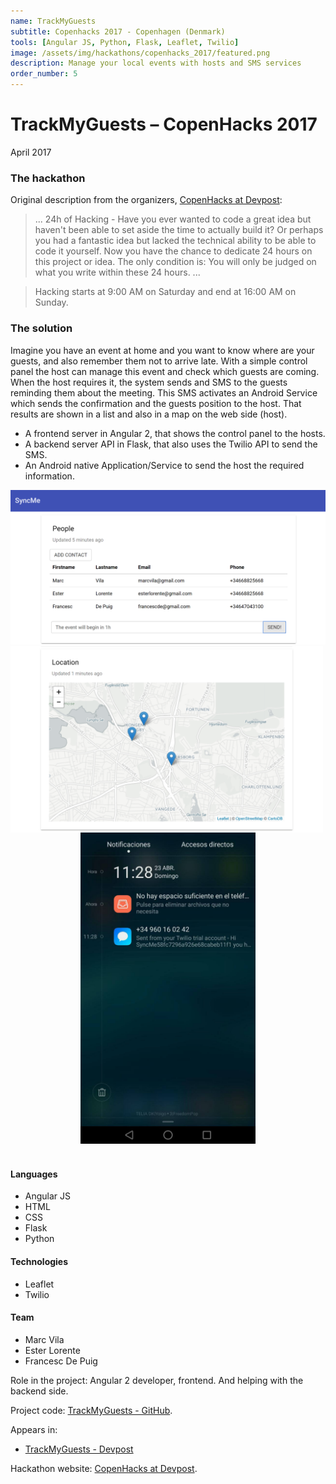 ```yaml
---
name: TrackMyGuests
subtitle: Copenhacks 2017 - Copenhagen (Denmark)
tools: [Angular JS, Python, Flask, Leaflet, Twilio]
image: /assets/img/hackathons/copenhacks_2017/featured.png
description: Manage your local events with hosts and SMS services
order_number: 5
---
```


# TrackMyGuests – CopenHacks 2017

April 2017

### The hackathon

Original description from the organizers, [CopenHacks at Devpost](https://copenhacks.devpost.com/):

> ... 24h of Hacking - Have you ever wanted to code a great idea but haven't been able to set aside
> the time to actually build it? Or perhaps you had a fantastic idea but lacked the technical ability
> to be able to code it yourself. Now you have the chance to dedicate 24 hours on this project or idea.
> The only condition is: You will only be judged on what you write within these 24 hours. ...

> Hacking starts at 9:00 AM on Saturday and end at 16:00 AM on Sunday.

### The solution

Imagine you have an event at home and you want to know where are your guests, and also remember them
not to arrive late. With a simple control panel the host can manage this event and check which guests
are coming. When the host requires it, the system sends and SMS to the guests reminding them about the
meeting. This SMS activates an Android Service which sends the confirmation and the guests position to
the host. That results are shown in a list and also in a map on the web side (host).

- A frontend server in Angular 2, that shows the control panel to the hosts.
- A backend server API in Flask, that also uses the Twilio API to send the SMS.
- An Android native Application/Service to send the host the required information.

<img src="/assets/img/hackathons/copenhacks_2017/screen1.png" width="800"/>
<br>

<div style="text-align: center;">
<img style="margin: 0 !important; float: left" src="/assets/img/hackathons/copenhacks_2017/screen2.png" width="500"/>
<img style="margin: 0 !important; display: inline" src="/assets/img/hackathons/copenhacks_2017/screen3.jpg" width="280"/>
</div>
<br>

#### Languages

- Angular JS
- HTML
- CSS
- Flask
- Python

#### Technologies

- Leaflet
- Twilio

#### Team

- Marc Vila
- Ester Lorente
- Francesc De Puig

Role in the project: Angular 2 developer, frontend. And helping with the backend side.

Project code: [TrackMyGuests - GitHub](https://github.com/elorenteg/copenhacks17).

Appears in:

- [TrackMyGuests - Devpost](https://devpost.com/software/trackmyguests/)

Hackathon website: [CopenHacks at Devpost](https://copenhacks.devpost.com/).
